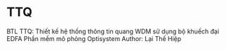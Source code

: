 # TTQ
BTL TTQ: Thiết kế hệ thống thông tin quang WDM sử dụng bộ khuếch đại EDFA
Phần mềm mô phỏng Optisystem
Author: Lại Thế Hiệp
